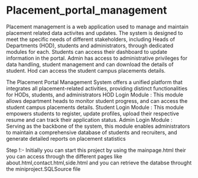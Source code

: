 # Placement_portal_management
Placement management is a web application used to manage and maintain placement related data activites and updates. The system is designed to meet the specific needs of different stakeholders, 
including Heads of Departments (HOD), students and administrators, through dedicated modules for each. Students can access their dashboard to update information in the portal. Admin has access to 
administrative privileges for data handling, student management and can download the details of student. Hod can access the student campus placements details.

The Placement Portal Management System offers a unified platform that integrates all placement-related activities, providing distinct functionalities for HODs, students, and administrators 
HOD Login Module     : This module allows department heads to monitor student progress, and can access the student campus placements details. 
Student Login Module : This module empowers students to register, update profiles, upload their respective resume and can track their application status. 
Admin Login Module   : Serving as the backbone of the system, this module enables administrators to maintain a comprehensive database of students and recruiters, and generate detailed reports on 
                       placement statistics

Step !:-
Initially you can start this project by using the mainpage.html their you can access through the different pages like about.html,contact.html,side.html and you can retrieve the databse throught the miniproject.SQLSource file

